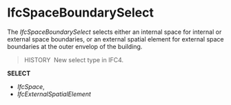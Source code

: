 IfcSpaceBoundarySelect
======================

The _IfcSpaceBoundarySelect_ selects either an internal space for internal or external space boundaries, or an external spatial element for external space boundaries at the outer envelop of the building.

> HISTORY&nbsp; New select type in IFC4.

**SELECT**

* _IfcSpace_,
* _IfcExternalSpatialElement_
